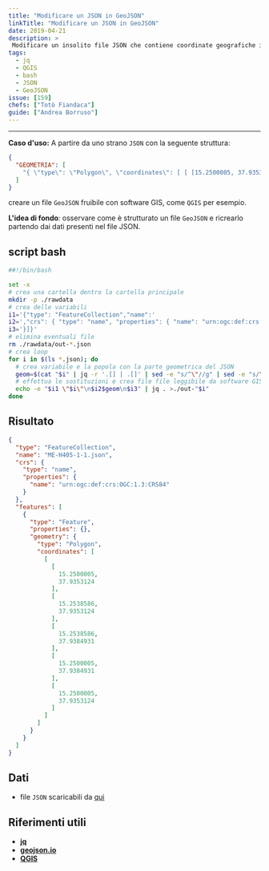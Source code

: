 ```yaml
---
title: "Modificare un JSON in GeoJSON"
linkTitle: "Modificare un JSON in GeoJSON"
date: 2019-04-21
description: >
 Modificare un insolito file JSON che contiene coordinate geografiche in un file GeoJSON leggibile da software GIS.
tags:
  - jq
  - QGIS
  - bash
  - JSON
  - GeoJSON
issue: [159]
chefs: ["Totò Fiandaca"]
guide: ["Andrea Borruso"]
---
```


---

**Caso d'uso:** A partire da uno strano `JSON` con la seguente struttura:

```json
{
  "GEOMETRIA": [
    "{ \"type\": \"Polygon\", \"coordinates\": [ [ [15.2500005, 37.9353124], [15.2538586, 37.9353124], [15.2538586, 37.9384931], [15.2500005, 37.9384931], [15.2500005, 37.9353124] ] ] }"
  ]
}
```
creare un file `GeoJSON` fruibile con software GIS, come `QGIS` per esempio.

**L'idea di fondo**: osservare come è strutturato un file `GeoJSON` e ricrearlo partendo dai dati presenti nel file JSON.

## script bash

```bash
##!/bin/bash

set -x
# crea una cartella dentro la cartella principale
mkdir -p ./rawdata
# crea delle variabili
i1='{"type": "FeatureCollection","name":'
i2=',"crs": { "type": "name", "properties": { "name": "urn:ogc:def:crs:OGC:1.3:CRS84" } },"features": [{ "type": "Feature", "properties": { }, "geometry":'
i3='}]}'
# elimina eventuali file
rm ./rawdata/out-*.json
# crea loop
for i in $(ls *.json); do
  # crea variabile e la popola con la parte geometrica del JSON
  geom=$(cat "$i" | jq -r '.[] | .[]' | sed -e "s/^\"//g" | sed -e "s/\"$//g")
  # effettua le sostituzioni e crea file file leggibile da software GIS
  echo -e "$i1 \"$i\"\n$i2$geom\n$i3" | jq . >./out-"$i"
done
```
## Risultato

```json
{
  "type": "FeatureCollection",
  "name": "ME-H405-1-1.json",
  "crs": {
    "type": "name",
    "properties": {
      "name": "urn:ogc:def:crs:OGC:1.3:CRS84"
    }
  },
  "features": [
    {
      "type": "Feature",
      "properties": {},
      "geometry": {
        "type": "Polygon",
        "coordinates": [
          [
            [
              15.2500005,
              37.9353124
            ],
            [
              15.2538586,
              37.9353124
            ],
            [
              15.2538586,
              37.9384931
            ],
            [
              15.2500005,
              37.9384931
            ],
            [
              15.2500005,
              37.9353124
            ]
          ]
        ]
      }
    }
  ]
}
```

## Dati

- file `JSON` scaricabili da [qui](https://github.com/opendatasicilia/tansignari/files/5397194/geo.zip)

## Riferimenti utili

- [**jq**](https://stedolan.github.io/jq/)
- [**geojson.io**](http://geojson.io/#map=2/20.0/0.0)
- [**QGIS**](https://qgis.org/it/site/)



